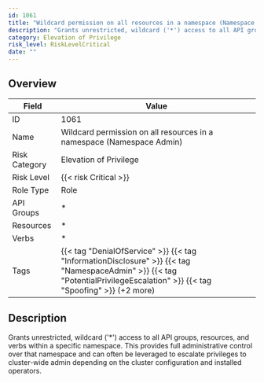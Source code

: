 ```yaml
---
id: 1061
title: "Wildcard permission on all resources in a namespace (Namespace Admin)"
description: "Grants unrestricted, wildcard ('*') access to all API groups, resources, and verbs within a specific namespace. This provides full administrative control over that namespace and can often be leveraged to escalate privileges to cluster-wide admin depending on the cluster configuration and installed operators."
category: Elevation of Privilege
risk_level: RiskLevelCritical
date: ""
---
```


## Overview

| Field         | Value                                                                                                                                                                      |
| ------------- | -------------------------------------------------------------------------------------------------------------------------------------------------------------------------- |
| ID            | 1061                                                                                                                                                                       |
| Name          | Wildcard permission on all resources in a namespace (Namespace Admin)                                                                                                      |
| Risk Category | Elevation of Privilege                                                                                                                                                     |
| Risk Level    | {{< risk Critical >}}                                                                                                                                                      |
| Role Type     | Role                                                                                                                                                                       |
| API Groups    | \*                                                                                                                                                                         |
| Resources     | \*                                                                                                                                                                         |
| Verbs         | \*                                                                                                                                                                         |
| Tags          | {{< tag "DenialOfService" >}} {{< tag "InformationDisclosure" >}} {{< tag "NamespaceAdmin" >}} {{< tag "PotentialPrivilegeEscalation" >}} {{< tag "Spoofing" >}} (+2 more) |

## Description

Grants unrestricted, wildcard ('\*') access to all API groups, resources, and verbs within a specific namespace. This provides full administrative control over that namespace and can often be leveraged to escalate privileges to cluster-wide admin depending on the cluster configuration and installed operators.
